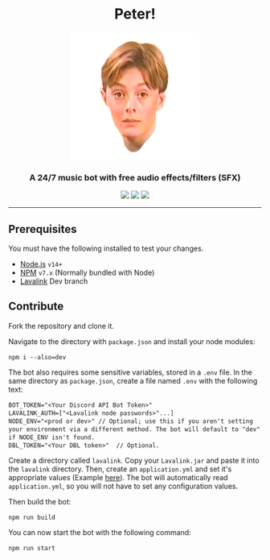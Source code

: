 <h1 align="center">Peter!</h1>

<div align="center">
    <img src="https://raw.githubusercontent.com/BR88C/peter/master/assets/avatar/peter_transparent.png" align="center" width="256" height="256">
</div>

<h3 align="center">A 24/7 music bot with free audio effects/filters (SFX)</h3>

<p align="center">
    <a href="https://github.com/BR88C/peter/releases"><img src="https://img.shields.io/github/v/release/BR88C/peter?include_prereleases&style=for-the-badge&color=d65cff"></a>
    <a href="https://github.com/BR88C/peter/blob/master/LICENSE"><img src="https://img.shields.io/github/license/BR88C/peter?style=for-the-badge&color=fbedff"></a>
    <a href="https://github.com/BR88C/peter/actions"><img src="https://img.shields.io/github/workflow/status/BR88C/peter/Build%20Test/master?style=for-the-badge"></a>
</p>

---

## Prerequisites
You must have the following installed to test your changes.
- [Node.js](https://nodejs.org/en/download/) `v14+`
- [NPM](https://www.npmjs.com/get-npm) `v7.x` (Normally bundled with Node)
- [Lavalink](https://github.com/freyacodes/Lavalink) Dev branch

## Contribute
Fork the repository and clone it.

Navigate to the directory with `package.json` and install your node modules:
```
npm i --also=dev
```

The bot also requires some sensitive variables, stored in a `.env` file. In the same directory as `package.json`, create a file named `.env` with the following text:
```
BOT_TOKEN="<Your Discord API Bot Token>"
LAVALINK_AUTH=["<Lavalink node passwords>"...]
NODE_ENV="<prod or dev>" // Optional; use this if you aren't setting your environment via a different method. The bot will default to "dev" if NODE_ENV isn't found.
DBL_TOKEN="<Your DBL token>"  // Optional.
```

Create a directory called `lavalink`. Copy your `Lavalink.jar` and paste it into the `lavalink` directory. Then, create an `application.yml` and set it's appropriate values (Example [here](https://github.com/freyacodes/Lavalink/blob/dev/LavalinkServer/application.yml.example)). The bot will automatically read `application.yml`, so you will not have to set any configuration values.

Then build the bot:
```
npm run build
```

You can now start the bot with the following command:
```
npm run start
```
